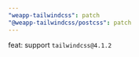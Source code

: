 ```yaml
---
"weapp-tailwindcss": patch
"@weapp-tailwindcss/postcss": patch
---
```


feat: support `tailwindcss@4.1.2`
